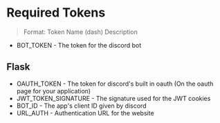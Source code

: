 # Required Tokens
> Format: Token Name (dash) Description

- BOT_TOKEN - The token for the discord bot

## Flask
- OAUTH_TOKEN - The token for discord's built in oauth (On the oauth page for your application)
- JWT_TOKEN_SIGNATURE - The signature used for the JWT cookies
- BOT_ID - The app's client ID given by discord
- URL_AUTH - Authentication URL for the website